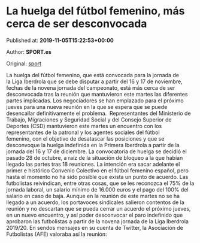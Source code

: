 
# La huelga del fútbol femenino, más cerca de ser desconvocada

Published at: **2019-11-05T15:22:53+00:00**

Author: **SPORT.es**

Original: [sport](https://www.sport.es/es/noticias/futbol-femenino/huelga-del-futbol-femenino-mas-cerca-ser-desconvocada-7715458)

La huelga del fútbol femenino, que está convocada para la jornada de la Liga Iberdrola que se debe disputar a partir del 16 y 17 de noviembre, fechas de la novena jornada del campeonato, está más cerca de ser desconvocada tras la reunión que mantuvieron este martes las diferentes partes implicadas. Los negociadores se han emplazado para el próximo jueves para una nueva reunión en la que se espera que se puede desencallar definitivamente el problema. 
Representantes del Ministerio de Trabajo, Migraciones y Seguridad Social y del Consejo Superior de Deportes (CSD) mantuvieron este martes un encuentro con los representantes de la patronal y los agentes sociales del fútbol femenino, con el objetivo de desatascar las posiciones y que se desconvoque la huelga indefinida en la Primera Iberdrola a partir de la jornada del 16 y 17 de diciembre.
La convocatoria de huelga se decidió el pasado 28 de octubre, a raíz de la situación de bloqueo a la que habían llegado las partes tras 18 reuniones.
La intención era sacar adelante el primer e histórico Convenio Colectivo en el fútbol femenino español, pero hasta el momento no ha sido posible que exista un punto de acuerdo.
Las futbolistas reivindican, entre otras cosas, que se les reconozca el 75% de la jornada laboral, un salario mínimo de 16.000 euros y el pago del 100% del salario en caso de baja.
Aunque en la reunión de este martes no se ha llegado a un acuerdo, los portavoces sindicales salieron contentos de la reunión y no descartan que se pueda cerrar un acuerdo el próximo jueves, en un nuevo encuentro, y así poder desconvocar el paro indefinido que aprobaron las futbolistas a partir de la novena jornada de la Liga Iberdrola 2019/20.
En sendos mensajes en su cuenta de Twitter, la Asociación de Futbolistas (AFE) valoraba así la reunión:
